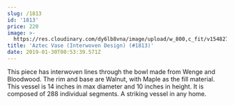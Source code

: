 ```yaml
---
slug: /1813
id: '1813'
price: 220
image: >-
  https://res.cloudinary.com/dy6lb8vna/image/upload/w_800,c_fit/v1548276581/GB%20Bowlworks%20Gallery/IMG_1393a.jpg
title: 'Aztec Vase (Interwoven Design) (#1813)'
date: 2019-01-30T00:53:39.571Z
---
```

This piece has interwoven lines through the bowl made from Wenge and Bloodwood. The rim and base are Walnut, with Maple as the fill material. This vessel is 14 inches in max diameter and 10 inches in height. It is composed of 288 individual segments. A striking vessel in any home.
